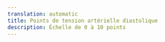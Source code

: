 ```yaml
---
translation: automatic
title: Points de tension artérielle diastolique
description: Échelle de 0 à 10 points
---
```

